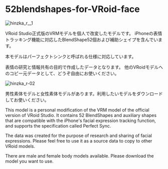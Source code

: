 # 52blendshapes-for-VRoid-face
![hinzka_r__1](https://user-images.githubusercontent.com/32916633/142255242-ffc62854-9d7a-4dcd-9245-3b58139a135e.png)



VRoid Studio正式版のVRMモデルを個人で改変したモデルです。
iPhoneの表情トラッキング機能に対応したBlendShape52個および補助シェイプを含んでいます。

本モデルはパーフェクトシンクと呼ばれる仕様に対応しています。

表情の研究と情報共有の目的で作成したデータとなります。
他のVRoidモデルへのコピー元データとして、どうぞ自由にお使いください。

![hinzka_r-02](https://user-images.githubusercontent.com/32916633/142413428-829f71d6-dd9c-4835-a611-efb691837d3f.png)

男性素体モデルと女性素体モデルがあります。利用したいモデルをダウンロードしてお使いください。



This model is a personal modification of the VRM model of the official version of VRoid Studio.
It contains 52 BlendShapes and auxiliary shapes that are compatible with the iPhone's facial expression tracking function, and supports the specification called Perfect Sync.

The data was created for the purpose of research and sharing of facial expressions.
Please feel free to use it as a source data to copy to other VRoid models.

There are male and female body models available. Please download the model you want to use.

